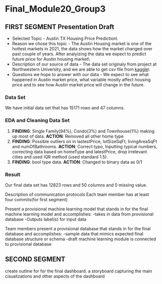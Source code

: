 # Final_Module20_Group3
## FIRST SEGMENT Presentation Draft
- Selected Topic - Austin TX Housing Price Prediction\
- Reason we chose this topic - The Austin Housing market is one of the hottest markets in 2021, the data shows how the market changed over past couple of years. After analyizing the data we expect to predict future price for Austin housing market\
- Description of our source of data - The data set originaly from project at Northwestern University, and we are able to get csv file from [kaggle](https://www.kaggle.com/ericpierce/austinhousingprices)\
- Questions we hope to answer with our data - We expect to see what happened in Austin market price, what variable mostly affect housing price and to see how Austin market price will change in the future.

### Data Set
We have initial data set that has 15171 rows and 47 columns.
### EDA and Cleaning Data Set
1. **FINDING**: Single Family(94%), Condo(3%) and Townhouse(1%) making up most of data. **ACTION**: Removed all other home type
2. **FINDING**: Possible outliers on in lastestPrice, lotSizeSqFt, livingAreaSqFt and numOfBathrooms.  **ACTION**: Correct typo, Inputting typical numbers, correcting data based on homeType and latestPrice, drop irrelevant cities and used IQR method (used standard 1.5).
3. **FINDING**: bool type data. **ACTION**: Changed to binary data as 0/1
### Result
Our final data set has 12823 rows and 50 columns and 0 missing value. 


Description of communication protocols
Each team member has at least four commits(for first segment)


Present a provisional machine learning model that stands in for the final machine learning model and accomplishes:
-takes in data from provisional database
-Outputs label(s) for input data

Team members present a provisional database that stands in for the final database and accomplishes:
-sample data that mimics expected final database structure or schema
-draft machine learning module is connected to provisional database

## SECOND SEGMENT

create outline for for the final dashboard. a storyboard capturing the main cisualizations and other aspects of the dashboard

<!-- New branch for James Moon -->
